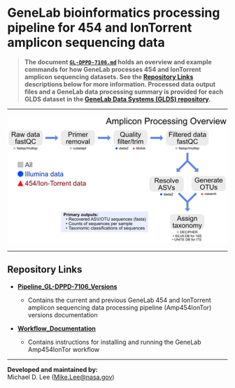 # GeneLab bioinformatics processing pipeline for 454 and IonTorrent amplicon sequencing data

> **The document [`GL-DPPD-7106.md`](Pipeline_GL-DPPD-7106_Versions/GL-DPPD-7106.md) holds an overview and example commands for how GeneLab processes 454 and IonTorrent amplicon sequencing datasets. See the [Repository Links](#repository-links) descriptions below for more information. Processed data output files and a GeneLab data processing summary is provided for each GLDS dataset in the [GeneLab Data Systems (GLDS) repository](https://genelab-data.ndc.nasa.gov/genelab/projects).**  

--- 

<p align="center">
<a href="../images/GL-amplicon-overview.pdf"><img src="../images/GL-amplicon-overview.png"></a>
</p>

---
## Repository Links

* [**Pipeline_GL-DPPD-7106_Versions**](Pipeline_GL-DPPD-7106_Versions)

  - Contains the current and previous GeneLab 454 and IonTorrent amplicon sequencing data processing pipeline (Amp454IonTor) versions documentation

* [**Workflow_Documentation**](Workflow_Documentation)

  - Contains instructions for installing and running the GeneLab Amp454IonTor workflow

---

**Developed and maintained by:**  
Michael D. Lee (Mike.Lee@nasa.gov)

